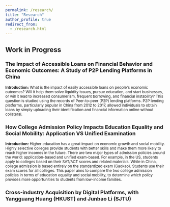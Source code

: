 ```yaml
---
permalink: /research/
title: "Research"
author_profile: true
redirect_from: 
  - /research.html
---
```


## Work in Progress
### The Impact of Accessible Loans on Financial Behavior and Economic Outcomes: A Study of P2P Lending Platforms in China

<sup>**Introduction:** What is the impact of easily accessible loans on people's economic outcomes? Will it help them solve liquidity issues, pursue education, and start businesses, or will it lead to increased consumerism, frequent borrowing, and financial instability? This question is studied using the records of Peer-to-peer (P2P) lending platforms. P2P lending platforms, particularly popular in China from 2012 to 2017, allowed individuals to obtain loans by simply uploading their identification and financial information online without collateral.</sup>



### How College Admission Policy Impacts Education Equality and Social Mobility: Application VS Unified Examination

<sup>**Introduction:** Higher education has a great impact on economic growth and social mobility. Highly selective colleges provide students with better skills and make them more likely to reach higher incomes in the future. There are two major types of admission policies around the world: application-based and unified exam-based. For example, in the US, students apply to colleges based on their SAT/ACT scores and related materials. While in China, college admission is based entirely on the standardized exam (Gaokao). Students use their exam scores for all colleges. This paper aims to compare the two college admission policies in terms of education equality and social mobility, to determine which policy provides more opportunities to students from low-income families.</sup>

### Cross-industry Acquisition by Digital Platforms, with Yangguang Huang (HKUST) and Junbao Li (SJTU)
